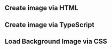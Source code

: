 ## Create image via HTML
<snippet id='creating-image-html'/>

## Create image via TypeScript
<snippet id='creating-image-code'/>

## Load Background Image via CSS

<snippet id='load-image-css'/>

<snippet id='css-load-background'/>